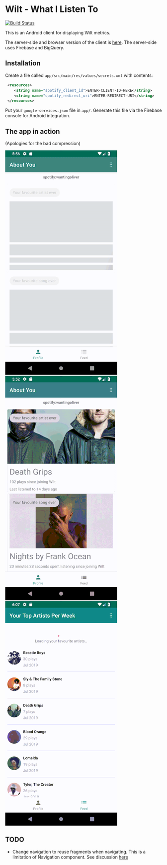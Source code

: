 # Wilt - What I Listen To

[![Build Status](https://travis-ci.org/oliveroneill/wilt-android.svg?branch=master)](https://travis-ci.org/oliveroneill/wilt-android)

This is an Android client for displaying Wilt metrics.

The server-side and browser version of the client is [here](https://github.com/oliveroneill/wilt).
The server-side uses Firebase and BigQuery.

## Installation
Create a file called `app/src/main/res/values/secrets.xml` with contents:
```xml
 <resources>
    <string name="spotify_client_id">ENTER-CLIENT-ID-HERE</string>
    <string name="spotify_redirect_uri">ENTER-REDIRECT-URI</string>
 </resources>
```
Put your `google-services.json` file in `app/`. Generate this file via the
Firebase console for Android integration.

## The app in action
(Apologies for the bad compression)

![The profile screen with shimmering load](gifs/profile.gif)
![The profile screen scrolling](gifs/profile2.gif)
![The feed](gifs/feed.gif)

## TODO
- Change navigation to reuse fragments when navigating. This is a limitation
of Navigation component. See discussion
[here](https://issuetracker.google.com/issues/80029773)
